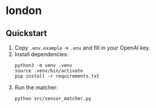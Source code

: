 # london

## Quickstart

1. Copy `.env.example` → `.env` and fill in your OpenAI key.
2. Install dependencies:
   ```
   python3 -m venv .venv
   source .venv/bin/activate
   pip install -r requirements.txt
   ```
3. Run the matcher:
   ```
   python src/sensor_matcher.py
   ```
